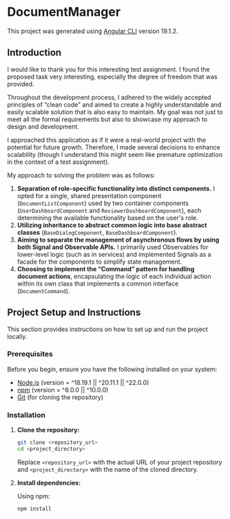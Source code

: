 # DocumentManager

This project was generated using [Angular CLI](https://github.com/angular/angular-cli) version 19.1.2.

## Introduction

I would like to thank you for this interesting test assignment. I found the proposed task very interesting, especially the degree of freedom that was provided.

Throughout the development process, I adhered to the widely accepted principles of “clean code” and aimed to create a highly understandable and easily scalable solution that is also easy to maintain. My goal was not just to meet all the formal requirements but also to showcase my approach to design and development.

I approached this application as if it were a real-world project with the potential for future growth. Therefore, I made several decisions to enhance scalability (though I understand this might seem like premature optimization in the context of a test assignment).

My approach to solving the problem was as follows:

1.  **Separation of role-specific functionality into distinct components.** I opted for a single, shared presentation component (`DocumentListComponent`) used by two container components (`UserDashboardComponent` and `ReviewerDashboardComponent`), each determining the available functionality based on the user's role.
2.  **Utilizing inheritance to abstract common logic into base abstract classes** (`BaseDialogComponent`, `BaseDashboardComponent`).
3.  **Aiming to separate the management of asynchronous flows by using both Signal and Observable APIs.** I primarily used Observables for lower-level logic (such as in services) and implemented Signals as a facade for the components to simplify state management.
4.  **Choosing to implement the “Command” pattern for handling document actions**, encapsulating the logic of each individual action within its own class that implements a common interface (`DocumentCommand`).

## Project Setup and Instructions

This section provides instructions on how to set up and run the project locally.

### Prerequisites

Before you begin, ensure you have the following installed on your system:

- [Node.js](https://nodejs.org/) (version = ^18.19.1 || ^20.11.1 || ^22.0.0)
- [npm](https://www.npmjs.com/) (version = ^8.0.0 || ^10.0.0) 
- [Git](https://git-scm.com/) (for cloning the repository)

### Installation

1.  **Clone the repository:**

    ```bash
    git clone <repository_url>
    cd <project_directory>
    ```

    Replace `<repository_url>` with the actual URL of your project repository and `<project_directory>` with the name of the cloned directory.

2.  **Install dependencies:**

    Using npm:

    ```bash
    npm install
    ```